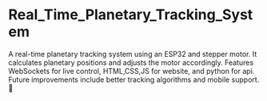 # Real_Time_Planetary_Tracking_System
A real-time planetary tracking system using an ESP32 and stepper motor. It calculates planetary positions and adjusts the motor accordingly. Features WebSockets for live control, HTML,CSS,JS for website, and python for api. Future improvements include better tracking algorithms and mobile support. 🚀
